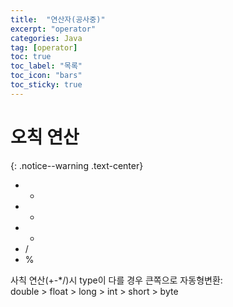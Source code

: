 ```yaml
---
title:  "연산자(공사중)"
excerpt: "operator"
categories: Java
tag: [operator]
toc: true
toc_label: "목록"
toc_icon: "bars"
toc_sticky: true
---
```


# 오칙 연산
{: .notice--warning .text-center}

- +
- -
- *
- /
- %

사칙 연산(+-*/)시 type이 다를 경우 큰쪽으로 자동형변환:<br>
double > float > long > int > short > byte
